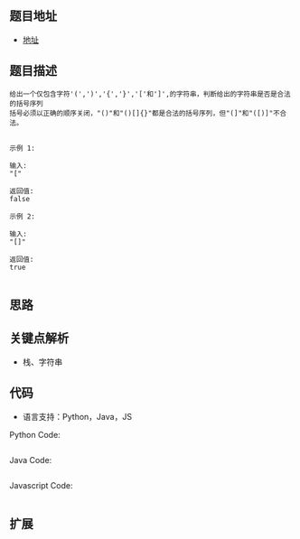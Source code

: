 ## 题目地址

- [地址](https://www.nowcoder.com/practice/37548e94a270412c8b9fb85643c8ccc2?tpId=188&&tqId=36321&rp=1&ru=/activity/oj&qru=/ta/job-code-high-week/question-ranking)

## 题目描述

```
给出一个仅包含字符'(',')','{','}','['和']',的字符串，判断给出的字符串是否是合法的括号序列
括号必须以正确的顺序关闭，"()"和"()[]{}"都是合法的括号序列，但"(]"和"([)]"不合法。


示例 1:

输入:
"["

返回值:
false

示例 2:

输入:
"[]"

返回值:
true


```

## 思路


## 关键点解析

- 栈、字符串

## 代码

- 语言支持：Python，Java，JS

Python Code:

```python

```

Java Code:

```java

```

Javascript Code:

```js

```

## 扩展
